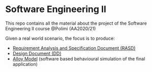 # Software Engineering II
This repo contains all the material about the project of the Software Engineering II course @Polimi (AA2020/21)

Given a real world scenario, the focus is to produce:
* [Requirement Analysis and Specification Document (RASD)](https://github.com/bertox94/PollaTiraboschi/blob/master/DeliveryFolder/RASD.pdf)
* [Design Document (DD)](https://github.com/bertox94/PollaTiraboschi/blob/master/DeliveryFolder/DD.pdf)
* [Alloy Model](https://github.com/bertox94/PollaTiraboschi/blob/master/DeliveryFolder/Alloy%20model.als) (software based behavioural simulation of the final application)
